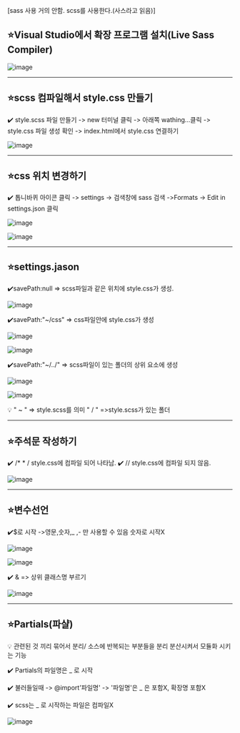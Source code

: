 [sass 사용 거의 안함. scss를 사용한다.(사스라고 읽음)]


## ⭐Visual Studio에서 확장 프로그램 설치(Live Sass Compiler)
  ![image](https://github.com/Parksejin412/sass_memo/assets/129017065/2b5dca5c-2397-40ff-9b31-36e38c4608e9)
  
-----------------------------------------------------------------------------------------------------------------
## ⭐scss 컴파일해서 style.css 만들기 
   ✔️ style.scss 파일 만들기 -> new 터미널 클릭 -> 아래쪽 wathing...클릭 -> style.css 파일 생성 확인 -> index.html에서 style.css 연결하기  
   
  ![image](https://github.com/Parksejin412/sass_memo/assets/129017065/64a58edf-f762-42cf-aa4b-a54656578cba)
  
-----------------------------------------------------------------------------------------------------------------  
## ⭐css 위치 변경하기
  ✔️ 톱니바퀴 아이콘 클릭 -> settings -> 검색창에 sass 검색 ->Formats -> Edit in settings.json 클릭
  
  ![image](https://github.com/Parksejin412/sass_memo/assets/129017065/59cb9fc6-2ae4-4dd2-a9e5-7de1f2e9570d)

  ![image](https://github.com/Parksejin412/sass_memo/assets/129017065/3b0fec3c-8035-425c-91eb-e498fe9ab0aa)
  
-----------------------------------------------------------------------------------------------------------------  
## ⭐settings.jason
   ✔️savePath:null => scss파일과 같은 위치에 style.css가 생성.
   
  ![image](https://github.com/Parksejin412/sass_memo/assets/129017065/1c9142c1-e814-4d9e-b586-68c031907693)
  
  ✔️savePath:"~/css" => css파일안에 style.css가 생성
  
  ![image](https://github.com/Parksejin412/sass_memo/assets/129017065/8ee655cb-d8ba-44a9-8ab2-caec9001597d)
  
  ![image](https://github.com/Parksejin412/sass_memo/assets/129017065/c6d4511b-866b-4c90-9726-b16eeff750b2)
  
  ✔️savePath:"~/../" => scss파일이 있는 폴더의 상위 요소에 생성
  
  ![image](https://github.com/Parksejin412/sass_memo/assets/129017065/d5d1162b-de86-4693-986e-538115a84d93)
  
  ![image](https://github.com/Parksejin412/sass_memo/assets/129017065/ac875045-5d5f-48ab-a52f-e2b9a669726a)
  
  💡 " ~ " => style.scss를 의미   " / " =>style.scss가 있는 폴더
  
-----------------------------------------------------------------------------------------------------------------
## ⭐주석문 작성하기
  ✔️ /*     * / style.css에 컴파일 되어 나타남.
  ✔️ // style.css에 컴파일 되지 않음.
      
  ![image](https://github.com/Parksejin412/sass_memo/assets/129017065/1d7c5926-3d46-48aa-ae77-a123cc767ed5)
  
-----------------------------------------------------------------------------------------------------------------
## ⭐변수선언
  ✔️$로 시작 ->영문,숫자,_ ,- 만 사용할 수 있음 숫자로 시작X
  
![image](https://github.com/Parksejin412/sass_memo/assets/129017065/94b6751d-767d-4b82-b933-9f5270194605)

![image](https://github.com/Parksejin412/sass_memo/assets/129017065/c04145f4-99df-46a9-a65c-b9bf64305030)

  ✔️ & => 상위 클래스명 부르기
  
![image](https://github.com/Parksejin412/sass_memo/assets/129017065/1ef33b48-4d36-493f-9a8c-7e5f198b616d) 

-----------------------------------------------------------------------------------------------------------------
## ⭐Partials(파샬)
  💡 관련된 것 끼리 묶어서 분리/ 소스에 반복되는 부분들을 분리 분산시켜서 모듈화 시키는 기능
  
  ✔️ Partials의 파일명은 _ 로 시작
  
  ✔️ 불러들일때 -> @import'파일명' -> '파일명'은 _ 은 포함X, 확장명 포함X
  
  ✔️ scss는 _ 로 시작하는 파일은 컴파일X
  
  ![image](https://github.com/Parksejin412/sass_memo/assets/129017065/9ce729d4-17ec-4f9e-b483-34c10d3beae4)

